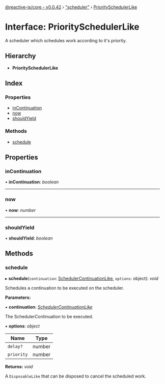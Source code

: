 [@reactive-js/core - v0.0.42](../README.md) › ["scheduler"](../modules/_scheduler_.md) › [PrioritySchedulerLike](_scheduler_.priorityschedulerlike.md)

# Interface: PrioritySchedulerLike

A scheduler which schedules work according to it's priority.

## Hierarchy

* **PrioritySchedulerLike**

## Index

### Properties

* [inContinuation](_scheduler_.priorityschedulerlike.md#incontinuation)
* [now](_scheduler_.priorityschedulerlike.md#now)
* [shouldYield](_scheduler_.priorityschedulerlike.md#shouldyield)

### Methods

* [schedule](_scheduler_.priorityschedulerlike.md#schedule)

## Properties

###  inContinuation

• **inContinuation**: *boolean*

___

###  now

• **now**: *number*

___

###  shouldYield

• **shouldYield**: *boolean*

## Methods

###  schedule

▸ **schedule**(`continuation`: [SchedulerContinuationLike](_scheduler_.schedulercontinuationlike.md), `options`: object): *void*

Schedules a continuation to be executed on the scheduler.

**Parameters:**

▪ **continuation**: *[SchedulerContinuationLike](_scheduler_.schedulercontinuationlike.md)*

The SchedulerContinuation to be executed.

▪ **options**: *object*

Name | Type |
------ | ------ |
`delay?` | number |
`priority` | number |

**Returns:** *void*

A `DisposableLike` that can be disposed to cancel the scheduled work.
